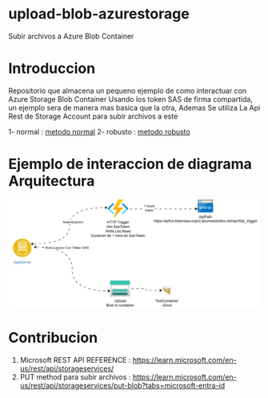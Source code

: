 # upload-blob-azurestorage
Subir archivos a Azure Blob Container 

# Introduccion 
Repositorio que almacena un pequeno ejemplo de como interactuar con Azure Storage Blob Container
Usando los token SAS de firma compartida, un ejemplo sera de manera mas basica que la otra, Ademas
Se utiliza La Api Rest de Storage Account para subir archivos a este

1- normal : <a href="normal-upload.py">metodo normal</a>
2- robusto : <a href="robusto-upload.py">metodo robusto</a>

# Ejemplo de interaccion de diagrama Arquitectura

![](./docs/Animation.gif)

# Contribucion

1. Microsoft REST API REFERENCE : https://learn.microsoft.com/en-us/rest/api/storageservices/
2. PUT method para subir archivos : https://learn.microsoft.com/en-us/rest/api/storageservices/put-blob?tabs=microsoft-entra-id
